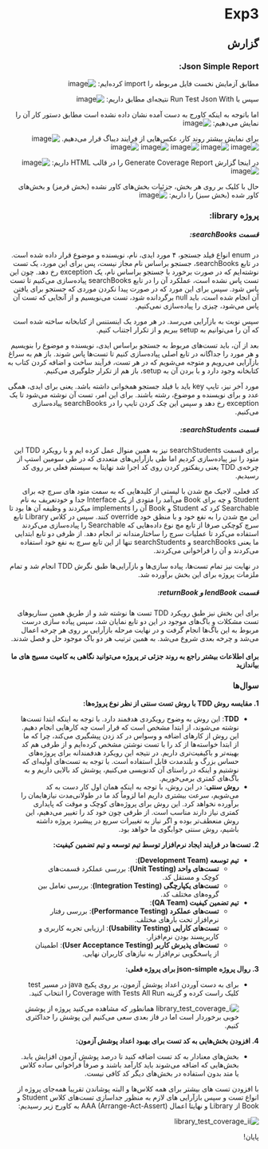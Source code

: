 <div dir="rtl">

# Exp3

## گزارش

### Json Simple Report:

مطابق آزمایش نخست فایل مربوطه را import کرده‌ایم:
![image](https://github.com/user-attachments/assets/f695ebff-0b81-48c8-ace2-9fe2bbdd87e7)

سپس با Run Test Json With نتیجه‌ای مطابق داریم:
![image](https://github.com/user-attachments/assets/27dfc2b7-1541-4703-b5e7-be3fae63c4ee)

اما باتوجه به اینکه کاورج به دست آمده نشان داده نشده است مطابق دستور کار آن را نمایش می‌دهیم:
![image](https://github.com/user-attachments/assets/113b180e-20f3-4623-a85e-1e08667f8f69)

برای نمایش بیشتر روند کار، عکس‌هایی از فرایند دیباگ قرار می‌دهیم.
![image](https://github.com/user-attachments/assets/a789cd63-c381-4acc-a6b3-c1f50d3a4ca0)
![image](https://github.com/user-attachments/assets/3ff59fd0-f7f0-4714-8bb1-2448abb919f3)
![image](https://github.com/user-attachments/assets/8c57b705-cb60-4246-a05a-8aad3f63e269)
![image](https://github.com/user-attachments/assets/e4c94576-96db-4330-84ec-0c3685de5bba)
![image](https://github.com/user-attachments/assets/4902b9a4-352d-4373-9f39-205c8925b9c3)
![image](https://github.com/user-attachments/assets/4233d4a3-ab3e-4db3-9aad-03be141b9ef4)

در اینجا گزارش Generate Coverage Report را در قالب HTML داریم:
![image](https://github.com/user-attachments/assets/b7de5afe-2bc4-4d84-8a22-eb1a1023ffc5)
![image](https://github.com/user-attachments/assets/84306c65-f474-4a3f-a856-25b7d97bb037)

حال با کلیک بر روی هر بخش، جزئیات بخش‌های کاور نشده (بخش قرمز) و بخش‌های کاور شده (بخش سبز) را داریم:
![image](https://github.com/user-attachments/assets/beb2a8d9-6aae-4367-a61c-7c14d2cc75dd)

### پروژه library:

##### قسمت searchBooks:

در enum انواع فیلد جستجو، ۴ مورد ایدی، نام، نویسنده و موضوع قرار داده شده است. در تابع searchBooks، جستجو براساس نام
مجاز نیست، پس برای این مورد، یک تست نوشته‌ایم که در صورت برخورد با جستجو براساس نام، یک exception رخ دهد. چون این تست
پاس نشده است، عملکرد آن را در تابع searchBooks پیاده‌سازی می‌کنیم تا تست پاس شود. سپس برای این مورد که در صورت پیدا
نکردن موردی که جستجو برای یافتن آن انجام شده است، باید null برگردانده شود، تست می‌نویسیم و از آنجایی که تست آن پاس
می‌شود، چیزی را پیاده‌سازی نمی‌کنیم.

سپس نوبت به بازآرایی می‌رسد. در هر مورد یک اینستنس از کتابخانه ساخته شده است که آن را می‌توانیم به setup ببریم و از
تکرار اجتناب کنیم.

بعد از آن، باید تست‌های مربوط به جستجو براساس ایدی، نویسنده و موضوع را بنویسیم و هر مورد را جداگانه در تابع اصلی
پیاده‌سازی کنیم تا تست‌ها پاس شوند. باز هم به سراغ بازآرایی می‌رویم و متوجه می‌شویم که در هر تست، فرآیند ساخت و اضافه
کردن کتاب به کتابخانه وجود دارد و با بردن آن به setup، باز هم از تکرار جلوگیری می‌کنیم.

مورد آخر نیز، تایپ key باید با فیلد جستجو همخوانی داشته باشد. یعنی برای ایدی، همگی عدد و برای نویسنده و موضوع، رشته
باشند. برای این امر، تست آن نوشته می‌شود تا یک exception رخ دهد و سپس این چک کردن تایپ را در searchBooks پیاده‌سازی
می‌کنیم.

##### قسمت searchStudents:

برای قسمت searchStudents نیز به همین منوال عمل کرده ایم و با رویکرد TDD این متود را نیز پیاده‌سازی کردیم اما طی
بازآرایی‌های متعددی که در طی سومین استپ از چرخه‌ی TDD یعنی ریفکتور کردن روی کد اجرا شد نهایتا به سیستم فعلی بر روی کد
رسیدیم.

کد فعلی، لاجیک مچ شدن با لیستی از کلید‌هایی که به سمت متود های سرچ چه برای Student و چه برای Book می‌آمد را متودی از یک
Interface جدا و خودتعریف به نام Searchable کرد که Student و Book آن را implements میکردند و وظیفه آن ها بود تا این مچ
شدن را به نفع خود و با منظق خود override کنند. سپس در کلاس Library تابع سرچ کوچکی صرفا از تابع مچ نوع داده‌هایی که
Searchable را پیاده‌سازی می‌کردند استفاده می‌کرد تا عملیات سرچ را ساختارمندانه تر انجام دهد. از ظرفی دو تابع ابتدایی ما
یعنی searchBooks و searchStudents تنها از این تابع سرچ به نفع خود استفاده می‌کردند و آن را فراخوانی می‌کردند.

در نهایت نیز تمام تست‌ها، پیاده سازی‌ها و بازآرایی‌ها طبق نگرش TDD انجام شد و تمام ملزمات پروژه برای این بخش برآورده شد.

##### قسمت lendBook و returnBook:

برای این بخش نیز طبق رویکرد TDD تست ها نوشته شد و از طریق همین سناریو‌های تست مشکلات و باگ‌های موجود در این دو تابع
نمایان شد، سپس پیاده سازی درست مربوط به این باگ‌ها انجام گرفت و در نهایت مرحله بازآرایی بر روی هر چرخه اعمال می‌شد و
چرخه بعدی شروع می‌شد. به همین ترتیب هر دو باگ موجود حل و فصل شدند.

#### برای اطلاعات بیشتر راجع به روند جزئی تر پروژه می‌توانید نگاهی به کامیت مسیج های ما بیاندازید

### سوال‌ها

**1. مقایسه روش TDD با روش تست سنتی از نظر نوع پروژه‌ها:**

- **TDD**: این روش به وضوح رویکردی هدفمند دارد. با توجه به اینکه ابتدا تست‌ها نوشته می‌شوند، از ابتدا مشخص است که قرار
  است چه کارهایی انجام دهیم. این روش از کارهای اضافه و وسواس در کد زدن پیشگیری می‌کند، چرا که ما از ابتدا خواسته‌ها از
  کد را با تست نوشتن مشخص کرده‌ایم و از طرفی هم کد بهینه‌تر و باکیفیت‌تری داریم. در نتیجه این رویکرد هدفمندانه برای
  پروژه‌های حساس بزرگ و بلندمدت قابل استفاده است. با توجه به تست‌های اولیه‌ای که نوشتیم و اینکه در راستای آن کدنویسی
  می‌کنیم، پوشش کد بالایی داریم و به باگ‌های کمتری برمی‌خوریم.
- **روش سنتی**: در این روش، با توجه به اینکه همان اول کار دست به کد می‌شویم، سرعت بیشتری داریم اما لزوماً کد ما در
  طولانی‌مدت نیازهایمان را برآورده نخواهد کرد. این روش برای پروژه‌های کوچک و موقت که پایداری کمتری نیاز دارند مناسب است.
  از طرفی چون خود کد را تغییر می‌دهیم، این روش منعطف‌تر بوده و اگر نیاز به تغییرات سریع در پیشبرد پروژه داشته باشیم، روش
  سنتی جوابگوی ما خواهد بود.

**2. تست‌ها در فرایند ایجاد نرم‌افزار توسط تیم توسعه و تیم تضمین کیفیت:**

- **تیم توسعه (Development Team)**:
    - **تست‌های واحد (Unit Testing)**: بررسی عملکرد قسمت‌های کوچک و مستقل کد.
    - **تست‌های یکپارچگی (Integration Testing)**: بررسی تعامل بین گروه‌های مختلف کد.
- **تیم تضمین کیفیت (QA Team)**:
    - **تست‌های عملکرد (Performance Testing)**: بررسی رفتار نرم‌افزار تحت بارهای مختلف.
    - **تست‌های کارایی (Usability Testing)**: ارزیابی تجربه کاربری و کاربرپسند بودن نرم‌افزار.
    - **تست‌های پذیرش کاربر (User Acceptance Testing)**: اطمینان از پاسخگویی نرم‌افزار به نیازهای کاربران نهایی.

**3. روال پروژه json-simple برای پروژه فعلی:**

- برای به دست آوردن اعداد پوشش آزمون، بر روی پکیج java در مسیر test کلیک راست کرده و گزینه Coverage with Tests All Run
  را انتخاب کنید.

  ![library_test_coverage_i](https://github.com/user-attachments/assets/f2ecc9ac-f95e-4736-988c-c741e6e0f1dd)
  همانطور که مشاهده می‌کنید پروژه از پوشش خوبی برخوردار است اما در فاز بعدی سعی می‌کنیم این پوشش را حداکثری کنیم.

**4. افزودن بخش‌هایی به کد تست برای بهبود اعداد پوشش آزمون:**

- بخش‌های معنادار به کد تست اضافه کنید تا درصد پوشش آزمون افزایش یابد. بخش‌هایی که اضافه می‌شوند باید کارآمد باشند و
  صرفاً فراخوانی ساده کلاس یا متد بدون استفاده در بخش‌های دیگر کد کافی نیست.

با افزودن تست های بیشتر برای همه کلاس‌ها و البته پوشاندن تقریبا‌ همه‌جای پروژه از انواع تست و سپس بازآرایی های لازم به
منظور جداسازی تست‌های کلاس Student و Book از Library و نهایتا اعمال AAA (Arrange-Act-Assert) به کاورج زیر رسیدیم:

  ![library_test_coverage_ii](https://github.com/user-attachments/assets/91ed7be4-7ee8-461a-95ac-2c82cc20d74c)


پایان!

</div>
